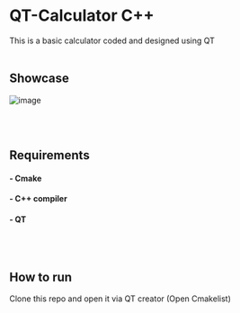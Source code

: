 #  QT-Calculator C++
This is a basic calculator coded and designed using QT 
<br><br>
##  Showcase
![image](https://github.com/user-attachments/assets/407656fa-f33e-4f03-9a3f-2f1754a962bc)

<br><br>
## Requirements
####  - Cmake
####  - C++ compiler
#### - QT
<br> <br>
## How to run
Clone this repo and open it via QT creator (Open Cmakelist)




